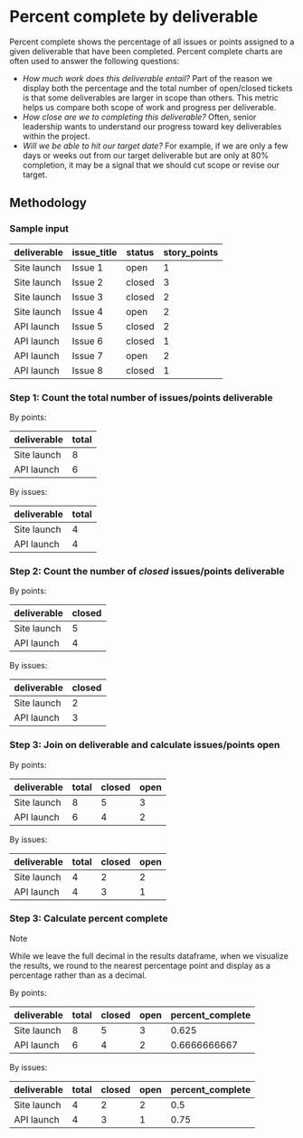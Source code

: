 # Percent complete by deliverable

Percent complete shows the percentage of all issues or points assigned to a given deliverable that have been completed. Percent complete charts are often used to answer the following questions:

- *How much work does this deliverable entail?* Part of the reason we display both the percentage and the total number of open/closed tickets is that some deliverables are larger in scope than others. This metric helps us compare both scope of work and progress per deliverable.
- *How close are we to completing this deliverable?* Often, senior leadership wants to understand our progress toward key deliverables within the project.
- *Will we be able to hit our target date?* For example, if we are only a few days or weeks out from our target deliverable but are only at 80% completion, it may be a signal that we should cut scope or revise our target.

## Methodology

### Sample input

| deliverable | issue_title | status | story_points |
| ----------- | ----------- | ------ | ------------ |
| Site launch | Issue 1     | open   | 1            |
| Site launch | Issue 2     | closed | 3            |
| Site launch | Issue 3     | closed | 2            |
| Site launch | Issue 4     | open   | 2            |
| API launch  | Issue 5     | closed | 2            |
| API launch  | Issue 6     | closed | 1            |
| API launch  | Issue 7     | open   | 2            |
| API launch  | Issue 8     | closed | 1            |

### Step 1: Count the total number of issues/points deliverable

By points:

| deliverable | total |
| ----------- | ----- |
| Site launch | 8     |
| API launch  | 6     |

By issues:

| deliverable | total |
| ----------- | ----- |
| Site launch | 4     |
| API launch  | 4     |

### Step 2: Count the number of *closed* issues/points deliverable

By points:

| deliverable | closed |
| ----------- | ------ |
| Site launch | 5      |
| API launch  | 4      |

By issues:

| deliverable | closed |
| ----------- | ------ |
| Site launch | 2      |
| API launch  | 3      |


### Step 3: Join on deliverable and calculate issues/points open

By points:

| deliverable | total | closed | open |
| ----------- | ----- | ------ | ---- |
| Site launch | 8     | 5      | 3    |
| API launch  | 6     | 4      | 2    |

By issues:

| deliverable | total | closed | open |
| ----------- | ----- | ------ | ---- |
| Site launch | 4     | 2      | 2    |
| API launch  | 4     | 3      | 1    |

### Step 3: Calculate percent complete

> [!NOTE]
> While we leave the full decimal in the results dataframe, when we visualize the results, we round to the nearest percentage point and display as a percentage rather than as a decimal.

By points:

| deliverable | total | closed | open | percent_complete |
| ----------- | ----- | ------ | ---- | ---------------- |
| Site launch | 8     | 5      | 3    | 0.625            |
| API launch  | 6     | 4      | 2    | 0.6666666667     |

By issues:

| deliverable | total | closed | open | percent_complete |
| ----------- | ----- | ------ | ---- | ---------------- |
| Site launch | 4     | 2      | 2    | 0.5              |
| API launch  | 4     | 3      | 1    | 0.75             |
